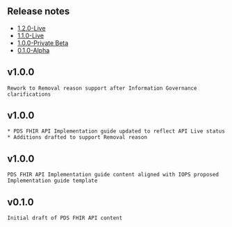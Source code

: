 ## Release notes

* <a href="#1.2.0">1.2.0-Live</a> 
* <a href="#1.1.0">1.1.0-Live</a> 
* <a href="#1.0.0">1.0.0-Private Beta</a> 
* <a href="#0.1.0">0.1.0-Alpha</a>


## <a id="1.2.0"></a>v1.0.0
    Rework to Removal reason support after Information Governance clarifications
## <a id="1.1.0"></a>v1.0.0
    * PDS FHIR API Implementation guide updated to reflect API Live status
    * Additions drafted to support Removal reason
## <a id="1.0.0"></a>v1.0.0
    PDS FHIR API Implementation guide content aligned with IOPS proposed Implementation guide template
## <a id="0.1.0"></a>v0.1.0
    Initial draft of PDS FHIR API content
